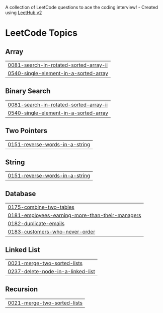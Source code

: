 A collection of LeetCode questions to ace the coding interview! - Created using [LeetHub v2](https://github.com/arunbhardwaj/LeetHub-2.0)
<!---LeetCode Topics Start-->
# LeetCode Topics
## Array
|  |
| ------- |
| [0081-search-in-rotated-sorted-array-ii](https://github.com/Anxika/leet-practice-/tree/master/0081-search-in-rotated-sorted-array-ii) |
| [0540-single-element-in-a-sorted-array](https://github.com/Anxika/leet-practice-/tree/master/0540-single-element-in-a-sorted-array) |
## Binary Search
|  |
| ------- |
| [0081-search-in-rotated-sorted-array-ii](https://github.com/Anxika/leet-practice-/tree/master/0081-search-in-rotated-sorted-array-ii) |
| [0540-single-element-in-a-sorted-array](https://github.com/Anxika/leet-practice-/tree/master/0540-single-element-in-a-sorted-array) |
## Two Pointers
|  |
| ------- |
| [0151-reverse-words-in-a-string](https://github.com/Anxika/leet-practice-/tree/master/0151-reverse-words-in-a-string) |
## String
|  |
| ------- |
| [0151-reverse-words-in-a-string](https://github.com/Anxika/leet-practice-/tree/master/0151-reverse-words-in-a-string) |
## Database
|  |
| ------- |
| [0175-combine-two-tables](https://github.com/Anxika/leet-practice-/tree/master/0175-combine-two-tables) |
| [0181-employees-earning-more-than-their-managers](https://github.com/Anxika/leet-practice-/tree/master/0181-employees-earning-more-than-their-managers) |
| [0182-duplicate-emails](https://github.com/Anxika/leet-practice-/tree/master/0182-duplicate-emails) |
| [0183-customers-who-never-order](https://github.com/Anxika/leet-practice-/tree/master/0183-customers-who-never-order) |
## Linked List
|  |
| ------- |
| [0021-merge-two-sorted-lists](https://github.com/Anxika/leet-practice-/tree/master/0021-merge-two-sorted-lists) |
| [0237-delete-node-in-a-linked-list](https://github.com/Anxika/leet-practice-/tree/master/0237-delete-node-in-a-linked-list) |
## Recursion
|  |
| ------- |
| [0021-merge-two-sorted-lists](https://github.com/Anxika/leet-practice-/tree/master/0021-merge-two-sorted-lists) |
<!---LeetCode Topics End-->